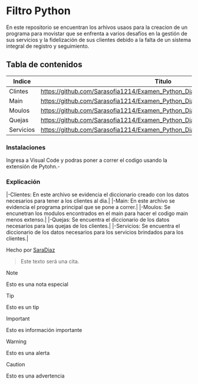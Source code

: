 # Filtro Python
En este repositorio se encuentran los arhivos usaos para la creacion de un programa para movistar que se enfrenta a varios desafíos en la gestión de sus servicios y la fidelización de sus clientes debido a la falta de un sistema integral de registro y seguimiento.

## Tabla de contenidos
| Indice | Titulo  |
|--|--|
| Clintes |  https://github.com/Sarasofia1214/Examen_Python_DiazSara/blob/master/clientes.json |
| Main | https://github.com/Sarasofia1214/Examen_Python_DiazSara/blob/master/main.json |
| Moulos |  https://github.com/Sarasofia1214/Examen_Python_DiazSara/blob/master/modulos.py |
| Quejas |  https://github.com/Sarasofia1214/Examen_Python_DiazSara/blob/master/quejas.json | 
| Servicios | https://github.com/Sarasofia1214/Examen_Python_DiazSara/blob/master/servicios.json |

### Instalaciones 
Ingresa a Visual Code y podras poner a correr el codigo usando la extensión de Pytohn.-

### Explicación
|-Clientes: En este archivo se evidencia el diccionario creado con los datos necesarios para tener a los clientes al dia.|
|-Main: En este archivo se evidencia el programa principal que se pone a correr.|
|-Moulos: Se encunetran los modulos encontrados en el main para hacer el codigo main menos extenso.|
|-Quejas: Se encuentra el diccionario de los datos necesarios para las quejas de los clientes.|
|-Servicios: Se encuentra el diccionario de los datos necesarios para los servicios brindados para los clientes.|



Hecho por [SaraDiaz](https://github.com/Sarasofia1214)

>Este texto será una cita.

> [!NOTE]
>Esto es una nota especial

> [!TIP]
> Esto es un tip

> [!IMPORTANT]  
> Esto es información importante

> [!WARNING]  
> Esto es una alerta

> [!CAUTION]
> Esto es una advertencia
